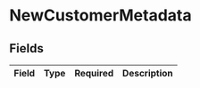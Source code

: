 # NewCustomerMetadata


## Fields

| Field       | Type        | Required    | Description |
| ----------- | ----------- | ----------- | ----------- |